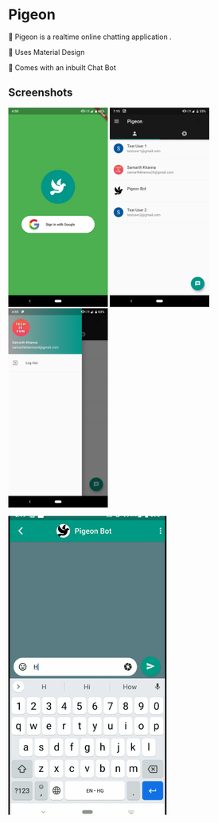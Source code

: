 # Pigeon
:large_orange_diamond: Pigeon is a realtime online chatting application .

:large_orange_diamond: Uses Material Design 

:large_orange_diamond: Comes with an inbuilt Chat Bot

## Screenshots


<img src="https://github.com/SamiK28/Pigeon/blob/master/screenshots/1.png" height="400em" />  <img src="https://github.com/SamiK28/Pigeon/blob/master/screenshots/10.png" height="400em" />    <img src="https://github.com/SamiK28/Pigeon/blob/master/screenshots/4.png" height="400em" />

 

<img src="https://raw.githubusercontent.com/SamiK28/Pigeon/master/screenshots/12.gif" height="600" />  
